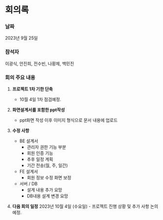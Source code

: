

# **회의록**

### **날짜** 
2023년 9월 25일
### **참석자**
 이광식, 안진희, 전수빈, 나황제, 백민진

### **회의 주요 내용**

1. **프로젝트 1차 기한 단축**

   - 10월 4일 1차 점검예정.

2. **화면설계서를 포함한 ppt작성**
   - ppt화면 작성 이후 이미지 형식으로 문서 내용에 업로드
  

3. **수정 사항**
   - BE 설계서
     - 관리자 권한 기능 부분
     - 회원 인증 기능
     - 추후 일정 계획
     - 기간 전송(월, 주, 일간)
   - FE 설계서
     - 회원 정보 수정 화면 보정
   - 서버 / DB
     - 설계 내용 추가 요망
     - DB내용 설계 변경 요망  
  

4. **다음 회의 일정** 
2023년 10월 4일 (수요일) - 프로젝트 진행 상황 및 추가 사항 논의 예정.


